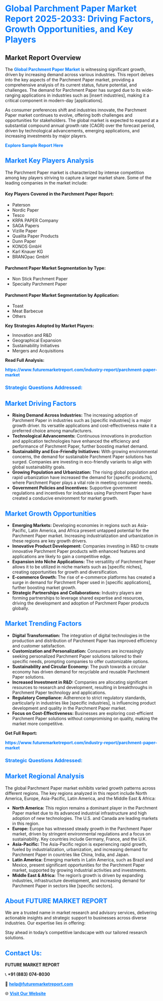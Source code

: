 <h1 style="color: #007BFF;">Global Parchment Paper Market Report 2025-2033: Driving Factors, Growth Opportunities, and Key Players</h1>

<section id="overview">
<h2>Market Report Overview</h2>
<p>The <a href="https://www.futuremarketreport.com/industry-report/parchment-paper-market" style="color: #007BFF; text-decoration: none;"><strong>Global Parchment Paper Market</strong></a> is witnessing significant growth, driven by increasing demand across various industries. This report delves into the key aspects of the Parchment Paper market, providing a comprehensive analysis of its current status, future potential, and challenges. The demand for Parchment Paper has surged due to its wide-ranging applications in industries such as [insert industries], making it a critical component in modern-day [applications].</p>
<p>As consumer preferences shift and industries innovate, the Parchment Paper market continues to evolve, offering both challenges and opportunities for stakeholders. The global market is expected to expand at a substantial compound annual growth rate (CAGR) over the forecast period, driven by technological advancements, emerging applications, and increasing investments by major players.</p>
</section>

<section id="overview">
<p><a href="https://www.futuremarketreport.com/request-sample/reportId=58573" style="color: #007BFF; text-decoration: none;"><strong>Explore Sample Report Here</strong></a></p>
</section>

<section id="key-players">
<h2 style="color: #007BFF;">Market Key Players Analysis</h2>
<p>The Parchment Paper market is characterized by intense competition among key players striving to capture a larger market share. Some of the leading companies in the market include:</p>
<h4>Key Players Covered in the Parchment Paper Report:</h4>
<ul><li>Paterson</li><li>Nordic Paper</li><li>Tesco</li><li>KRPA PAPER Company</li><li>SAGA Papers</li><li>Vizille Paper</li><li>Qualita Paper Products</li><li>Dunn Paper</li><li>KONOS GmbH</li><li>Karl Knauer KG</li><li>BRANOpac GmbH</li></ul>
<h4>Parchment Paper Market Segmentation by Type:</h4>
<ul><li>Non Stick Parchment Paper</li><li>Specialty Parchment Paper</li></ul>

<h4>Parchment Paper Market Segmentation by Application:</h4>
<ul><li>Toast</li><li>Meat Barbecue</li><li>Others</li></ul>
<p><strong>Key Strategies Adopted by Market Players:</strong></p>
<ul>
<li>Innovation and R&D</li>
<li>Geographical Expansion</li>
<li>Sustainability Initiatives</li>
<li>Mergers and Acquisitions</li>
</ul>
</section>

<section>
<p><strong>Read Full Analysis: </strong></p><a href="https://www.futuremarketreport.com/industry-report/parchment-paper-market" style="color: #007BFF; text-decoration: none;"><strong>https://www.futuremarketreport.com/industry-report/parchment-paper-market</strong></a>
<h3 style="color: #007BFF;">Strategic Questions Addressed:</h3>
</section>

<section id="driving-factors">
<h2 style="color: #007BFF;">Market Driving Factors</h2>
<ul>
<li><strong>Rising Demand Across Industries:</strong> The increasing adoption of Parchment Paper in industries such as [specific industries] is a major growth driver. Its versatile applications and cost-effectiveness make it a preferred choice among manufacturers.</li>
<li><strong>Technological Advancements:</strong> Continuous innovations in production and application technologies have enhanced the efficiency and performance of Parchment Paper, further boosting market demand.</li>
<li><strong>Sustainability and Eco-Friendly Initiatives:</strong> With growing environmental concerns, the demand for sustainable Parchment Paper solutions has surged. Companies are investing in eco-friendly variants to align with global sustainability goals.</li>
<li><strong>Growing Population and Urbanization:</strong> The rising global population and rapid urbanization have increased the demand for [specific products], where Parchment Paper plays a vital role in meeting consumer needs.</li>
<li><strong>Government Policies and Incentives:</strong> Supportive government regulations and incentives for industries using Parchment Paper have created a conducive environment for market growth.</li>
</ul>
</section>

<section id="growth-opportunities">
<h2 style="color: #007BFF;">Market Growth Opportunities</h2>
<ul>
<li><strong>Emerging Markets:</strong> Developing economies in regions such as Asia-Pacific, Latin America, and Africa present untapped potential for the Parchment Paper market. Increasing industrialization and urbanization in these regions are key growth drivers.</li>
<li><strong>Innovative Product Development:</strong> Companies investing in R&D to create innovative Parchment Paper products with enhanced features and applications are likely to gain a competitive edge.</li>
<li><strong>Expansion into Niche Applications:</strong> The versatility of Parchment Paper allows it to be utilized in niche markets such as [specific niches], creating opportunities for growth and diversification.</li>
<li><strong>E-commerce Growth:</strong> The rise of e-commerce platforms has created a surge in demand for Parchment Paper used in [specific applications], further boosting market growth.</li>
<li><strong>Strategic Partnerships and Collaborations:</strong> Industry players are forming partnerships to leverage shared expertise and resources, driving the development and adoption of Parchment Paper products globally.</li>
</ul>
</section>

<section id="trending-factors">
<h2 style="color: #007BFF;">Market Trending Factors</h2>
<ul>
<li><strong>Digital Transformation:</strong> The integration of digital technologies in the production and distribution of Parchment Paper has improved efficiency and customer satisfaction.</li>
<li><strong>Customization and Personalization:</strong> Consumers are increasingly seeking personalized Parchment Paper solutions tailored to their specific needs, prompting companies to offer customizable options.</li>
<li><strong>Sustainability and Circular Economy:</strong> The push towards a circular economy has driven demand for recyclable and reusable Parchment Paper solutions.</li>
<li><strong>Increased Investment in R&D:</strong> Companies are allocating significant resources to research and development, resulting in breakthroughs in Parchment Paper technology and applications.</li>
<li><strong>Regulatory Compliance:</strong> Adherence to strict regulatory standards, particularly in industries like [specific industries], is influencing product development and quality in the Parchment Paper market.</li>
<li><strong>Focus on Cost-Effectiveness:</strong> Businesses are exploring cost-efficient Parchment Paper solutions without compromising on quality, making the market more competitive.</li>
</ul>
</section>

<section>
<p><strong>Get Full Report: </strong></p><a href="https://www.futuremarketreport.com/industry-report/parchment-paper-market" style="color: #007BFF; text-decoration: none;"><strong>https://www.futuremarketreport.com/industry-report/parchment-paper-market</strong></a>
<h3 style="color: #007BFF;">Strategic Questions Addressed:</h3>
</section>


<section id="regional-analysis">
<h2 style="color: #007BFF;">Market Regional Analysis</h2>
<p>The global Parchment Paper market exhibits varied growth patterns across different regions. The key regions analyzed in this report include North America, Europe, Asia-Pacific, Latin America, and the Middle East & Africa:</p>
<ul>
<li><strong>North America:</strong> This region remains a dominant player in the Parchment Paper market due to its advanced industrial infrastructure and high adoption of new technologies. The U.S. and Canada are leading markets in this region.</li>
<li><strong>Europe:</strong> Europe has witnessed steady growth in the Parchment Paper market, driven by stringent environmental regulations and a focus on sustainability. Key countries include Germany, France, and the U.K.</li>
<li><strong>Asia-Pacific:</strong> The Asia-Pacific region is experiencing rapid growth, fueled by industrialization, urbanization, and increasing demand for Parchment Paper in countries like China, India, and Japan.</li>
<li><strong>Latin America:</strong> Emerging markets in Latin America, such as Brazil and Mexico, present significant opportunities for the Parchment Paper market, supported by growing industrial activities and investments.</li>
<li><strong>Middle East & Africa:</strong> The region’s growth is driven by expanding industries, infrastructure development, and increasing demand for Parchment Paper in sectors like [specific sectors].</li>
</ul>
</section>

<footer>
<h2 style="color: #007BFF;">About FUTURE MARKET REPORT</h2>
<p>We are a trusted name in market research and advisory services, delivering actionable insights and strategic support to businesses across diverse industries. Our expertise lies in offering:</p>

<p>Stay ahead in today’s competitive landscape with our tailored research solutions.</p>

<h2 style="color: #007BFF;">Contact Us:</h2>
<p><strong>FUTURE MARKET REPORT</strong></p>
<p>📞 <strong>+91 (883) 074-8030</strong></p>
<p>📧 <strong><a href="mailto:help@futuremarketreport.com" style="color: #007BFF;">help@futuremarketreport.com</a></strong></p>
<p>🌐 <strong><a href="https://www.futuremarketreport.com/" style="color: #007BFF;">Visit Our Website</a></strong></p>
</footer>